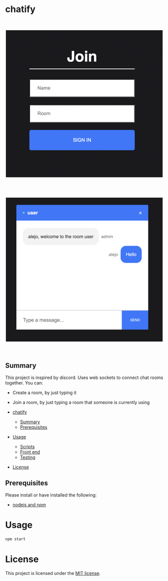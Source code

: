 # chatify

<br/>
<p align="center">
<img src="./log-in-page-image.png" width="500" alt="Full Stack Example">
</a>
</p>
<br/>

<br/>
<p align="center">
<img src="./chat-room-image.png" width="500" alt="Full Stack Example">
</a>
</p>
<br/>

## Summary

This project is inspired by discord. Uses web sockets to connect chat rooms together. You can:

- Create a room, by just typing it
- Join a room, by just typing a room that someone is currently using

- [chatify](#chatify)
  - [Summary](#summary)
  - [Prerequisites](#prerequisites)
- [Usage](#usage)
  - [Scripts](#scripts)
  - [Front end](#front-end)
  - [Testing](#testing)
- [License](#license)

## Prerequisites

Please install or have installed the following:

- [nodejs and npm](https://nodejs.org/en/download/)

# Usage

```bash
npm start
```

# License

This project is licensed under the [MIT license](LICENSE).
